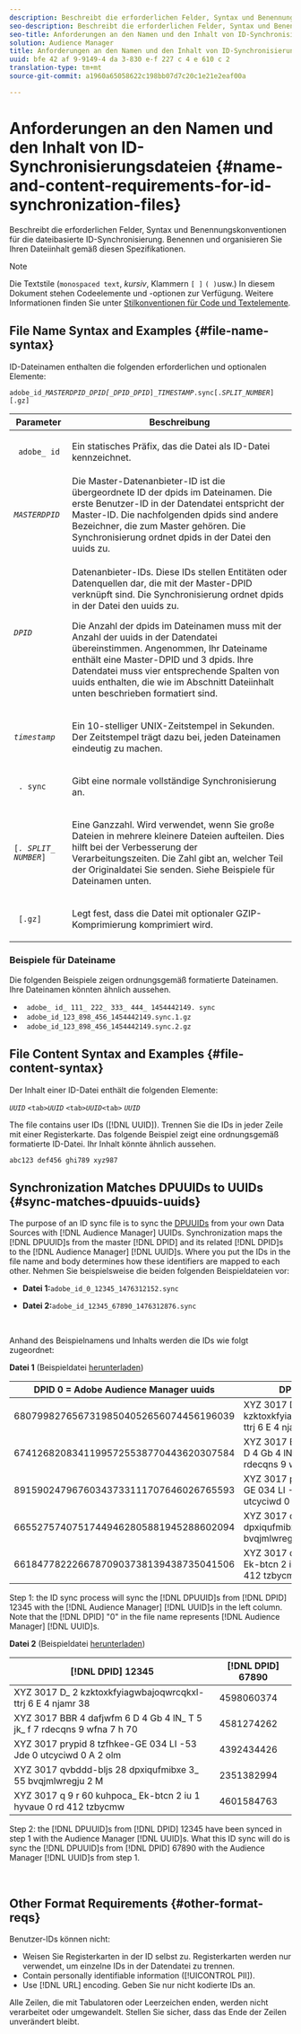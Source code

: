```yaml
---
description: Beschreibt die erforderlichen Felder, Syntax und Benennungskonventionen für die dateibasierte ID-Synchronisierung. Benennen und organisieren Sie Ihren Dateiinhalt gemäß diesen Spezifikationen.
seo-description: Beschreibt die erforderlichen Felder, Syntax und Benennungskonventionen für die dateibasierte ID-Synchronisierung. Benennen und organisieren Sie Ihren Dateiinhalt gemäß diesen Spezifikationen.
seo-title: Anforderungen an den Namen und den Inhalt von ID-Synchronisierungsdateien
solution: Audience Manager
title: Anforderungen an den Namen und den Inhalt von ID-Synchronisierungsdateien
uuid: bfe 42 af 9-9149-4 da 3-830 e-f 227 c 4 e 610 c 2
translation-type: tm+mt
source-git-commit: a1960a65058622c198bb07d7c20c1e21e2eaf00a

---
```



# Anforderungen an den Namen und den Inhalt von ID-Synchronisierungsdateien {#name-and-content-requirements-for-id-synchronization-files}

Beschreibt die erforderlichen Felder, Syntax und Benennungskonventionen für die dateibasierte ID-Synchronisierung. Benennen und organisieren Sie Ihren Dateiinhalt gemäß diesen Spezifikationen.

>[!NOTE]
>
>Die Textstile (`monospaced text`, *kursiv*, Klammern `[ ]` `( )`usw.) In diesem Dokument stehen Codeelemente und -optionen zur Verfügung. Weitere Informationen finden Sie unter [Stilkonventionen für Code und Textelemente](../../../reference/code-style-elements.md).

## File Name Syntax and Examples {#file-name-syntax}

<!-- c_file_based_id_sync.xml -->

ID-Dateinamen enthalten die folgenden erforderlichen und optionalen Elemente:

`adobe_id_`*`MASTERDPID_DPID[_DPID_DPID`*`]_`*`TIMESTAMP`*`.sync[.`*`SPLIT_NUMBER`*`][.gz]`

<table id="table_727A465D7C38419CA0750EF32DEDA2FD"> 
 <thead> 
  <tr> 
   <th colname="col1" class="entry"> Parameter </th> 
   <th colname="col2" class="entry"> Beschreibung </th> 
  </tr> 
 </thead>
 <tbody> 
  <tr> 
   <td colname="col1"> <p> <code> adobe_ id</code> </p> </td> 
   <td colname="col2"> <p>Ein statisches Präfix, das die Datei als ID-Datei kennzeichnet. </p> </td> 
  </tr> 
  <tr> 
   <td colname="col1"><code><i>MASTERDPID</i></code> </td> 
   <td colname="col2"> Die Master-Datenanbieter-ID ist die übergeordnete ID der dpids im Dateinamen. Die erste Benutzer-ID in der Datendatei entspricht der Master-ID. Die nachfolgenden dpids sind andere Bezeichner, die zum Master gehören. Die Synchronisierung ordnet dpids in der Datei den uuids zu. </td> 
  </tr> 
  <tr> 
   <td colname="col1"> <p> <code><i>DPID</i></code> </p> </td> 
   <td colname="col2"> <p>Datenanbieter-IDs. Diese IDs stellen Entitäten oder Datenquellen dar, die mit der Master-DPID verknüpft sind. Die Synchronisierung ordnet dpids in der Datei den uuids zu. </p> <p>Die Anzahl der dpids im Dateinamen muss mit der Anzahl der uuids in der Datendatei übereinstimmen. Angenommen, Ihr Dateiname enthält eine Master-DPID und 3 dpids. Ihre Datendatei muss vier entsprechende Spalten von uuids enthalten, die wie im Abschnitt Dateiinhalt unten beschrieben formatiert sind. </p> </td> 
  </tr> 
  <tr> 
   <td colname="col1"><code><i>timestamp</i></code> </td> 
   <td colname="col2"> <p>Ein 10-stelliger UNIX-Zeitstempel in Sekunden. Der Zeitstempel trägt dazu bei, jeden Dateinamen eindeutig zu machen. </p> </td> 
  </tr> 
  <tr> 
   <td colname="col1"> <p> <code> . sync</code> </p> </td> 
   <td colname="col2"> <p>Gibt eine normale vollständige Synchronisierung an. </p> </td> 
  </tr> 
  <tr> 
   <td colname="col1"> <p> <code>[<i>. SPLIT_ NUMBER</i>]</code> </p> </td> 
   <td colname="col2"> <p>Eine Ganzzahl. Wird verwendet, wenn Sie große Dateien in mehrere kleinere Dateien aufteilen. Dies hilft bei der Verbesserung der Verarbeitungszeiten. Die Zahl gibt an, welcher Teil der Originaldatei Sie senden. Siehe Beispiele für Dateinamen unten. </p> </td> 
  </tr> 
  <tr> 
   <td colname="col1"> <p> <code> [.gz]</code> </p> </td> 
   <td colname="col2"> <p>Legt fest, dass die Datei mit optionaler GZIP-Komprimierung komprimiert wird. </p> </td> 
  </tr> 
 </tbody> 
</table>

### Beispiele für Dateiname

Die folgenden Beispiele zeigen ordnungsgemäß formatierte Dateinamen. Ihre Dateinamen könnten ähnlich aussehen.

<ul class="simplelist"> 
 <li> <code> adobe_ id_ 111_ 222_ 333_ 444_ 1454442149. sync</code> </li> 
 <li> <code> adobe_id_123_898_456_1454442149.sync.1.gz</code> </li> 
 <li> <code> adobe_id_123_898_456_1454442149.sync.2.gz</code> </li> 
</ul>

## File Content Syntax and Examples {#file-content-syntax}

Der Inhalt einer ID-Datei enthält die folgenden Elemente:

*`UUID`* `<tab>`*`UUID`* `<tab>`*`UUID`*`<tab>` *`UUID`*

The file contains user IDs ([!DNL UUID]). Trennen Sie die IDs in jeder Zeile mit einer Registerkarte. Das folgende Beispiel zeigt eine ordnungsgemäß formatierte ID-Datei. Ihr Inhalt könnte ähnlich aussehen.

```
abc123 def456 ghi789 xyz987
```

## Synchronization Matches DPUUIDs to UUIDs {#sync-matches-dpuuids-uuids}

The purpose of an ID sync file is to sync the [DPUUIDs](../../../reference/ids-in-aam.md) from your own Data Sources with [!DNL Audience Manager] UUIDs. Synchronization maps the [!DNL DPUUID]s from the master [!DNL DPID] and its related [!DNL DPID]s to the [!DNL Audience Manager] [!DNL UUID]s. Where you put the IDs in the file name and body determines how these identifiers are mapped to each other. Nehmen Sie beispielsweise die beiden folgenden Beispieldateien vor:

* **Datei 1:**`adobe_id_0_12345_1476312152.sync`

* **Datei 2:**`adobe_id_12345_67890_1476312876.sync`

<br/>

Anhand des Beispielnamens und Inhalts werden die IDs wie folgt zugeordnet:

**Datei 1** (Beispieldatei [herunterladen](assets/adobe_id_0_12345_1476312152.sync))

| DPID 0 = Adobe Audience Manager uuids | DPID 12345 |
|---|---|
| 68079982765673198504052656074456196039 | XYZ 3017 D_ 2 kzktoxkfyiagwbajoqwrcqkxl-ttrj 6 E 4 njamr 38 |
| 67412682083411995725538770443620307584 | XYZ 3017 BBR 4 dafjwfm 6 D 4 Gb 4 lN_ T 5 jk_ f 7 rdecqns 9 wfna 7 h 70 |
| 89159024796760343733111707646026765593 | XYZ 3017 prypid 8 tzfhkee-GE 034 LI -53 Jde 0 utcyciwd 0 A 2 olm |
| 66552757407517449462805881945288602094 | XYZ 3017 qvbddd-bljs 28 dpxiqufmibxe 3_ 55 bvqjmlwregju 2 M |
| 66184778222667870903738139438735041506 | XYZ 3017 q 9 r 60 kuhpoca_ Ek-btcn 2 iu 1 hyvaue 0 rd 412 tzbycmw |

Step 1: the ID sync process will sync the [!DNL DPUUID]s from [!DNL DPID] 12345 with the [!DNL Audience Manager] [!DNL UUID]s in the left column. Note that the [!DNL DPID] "0" in the file name represents [!DNL Audience Manager] [!DNL UUID]s.
<br/>

**Datei 2** (Beispieldatei [herunterladen](assets/adobe_id_12345_67890_1477846458.sync))

| [!DNL DPID] 12345 | [!DNL DPID] 67890 |
|---|---|
| XYZ 3017 D_ 2 kzktoxkfyiagwbajoqwrcqkxl-ttrj 6 E 4 njamr 38 | 4598060374 |
| XYZ 3017 BBR 4 dafjwfm 6 D 4 Gb 4 lN_ T 5 jk_ f 7 rdecqns 9 wfna 7 h 70 | 4581274262 |
| XYZ 3017 prypid 8 tzfhkee-GE 034 LI -53 Jde 0 utcyciwd 0 A 2 olm | 4392434426 |
| XYZ 3017 qvbddd-bljs 28 dpxiqufmibxe 3_ 55 bvqjmlwregju 2 M | 2351382994 |
| XYZ 3017 q 9 r 60 kuhpoca_ Ek-btcn 2 iu 1 hyvaue 0 rd 412 tzbycmw | 4601584763 |

Step 2: the [!DNL DPUUID]s from [!DNL DPID] 12345 have been synced in step 1 with the Audience Manager [!DNL UUID]s. What this ID sync will do is sync the [!DNL DPUUID]s from [!DNL DPID] 67890 with the Audience Manager [!DNL UUID]s from step 1.

<br/>

## Other Format Requirements {#other-format-reqs}

Benutzer-IDs können nicht:

* Weisen Sie Registerkarten in der ID selbst zu. Registerkarten werden nur verwendet, um einzelne IDs in der Datendatei zu trennen.
* Contain personally identifiable information ([!UICONTROL PII]).
* Use [!DNL URL] encoding. Geben Sie nur nicht kodierte IDs an.

Alle Zeilen, die mit Tabulatoren oder Leerzeichen enden, werden nicht verarbeitet oder umgewandelt. Stellen Sie sicher, dass das Ende der Zeilen unverändert bleibt.